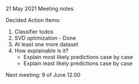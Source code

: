 
21 May 2021 Meeting notes

Decided Action Items:
1. Classifier todos
2. SVD optimization - Done
3. At least one more dataset
4. How explainable is it?
    - Explain most likely predictions case by case
    - Explain least likely predictions case by case
    
    
Next meeting: 9 of June 12.00
